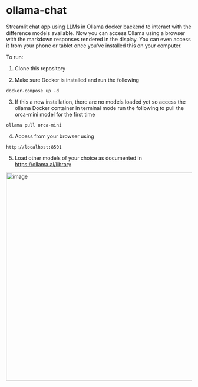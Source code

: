 # ollama-chat
Streamlit chat app using LLMs in Ollama docker backend to interact with the difference models available. Now you can access Ollama using a browser with the markdown responses rendered in the display. You can even access it from your phone or tablet once you've installed this on your computer. 

To run:

1. Clone this repository

2. Make sure Docker is installed and run the following
```
docker-compose up -d
```
3. If this a new installation, there are no models loaded yet so access the ollama Docker container in terminal mode run the following to pull the orca-mini model for the first time 
```
ollama pull orca-mini
```
4. Access from your browser using
```
http://localhost:8501
```
5. Load other models of your choice as documented in https://ollama.ai/library

<img width="563" alt="image" src="https://github.com/edwin-nz/ollama-chat/assets/36632227/3b47fc37-f4a1-4634-b858-5e2486bef2a1">

